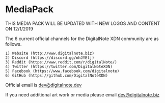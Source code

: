 # MediaPack

THIS MEDIA PACK WILL BE UPDATED WITH NEW LOGOS AND CONTENT ON 12/1/2019

The 6 current official channels for the DigitalNote XDN community are as follows.  

    1) Website (http://www.digitalnote.biz)
    2) Discord (https://discord.gg/nhJYEtj)
    3) Reddit (https://www.reddit.com/r/digitalNote/)
    4) Twitter (https://twitter.com/DigitalNoteXDN)
    5) Facebook (https://www.facebook.com/digitalnote)
    6) GitHub (https://github.com/DigitalNoteXDN)

Official email is dev@digitalnote.dev

If you need additional art work or media please email dev@digitalnote.biz
